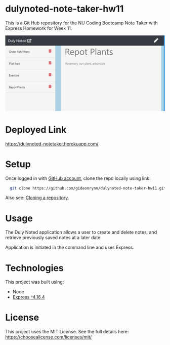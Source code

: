 # dulynoted-note-taker-hw11
This is a Git Hub repository for the NU Coding Bootcamp Note Taker with Express Homework for Week 11.

![notes page screenshot](public/assets/images/dulynoted1.jpg)


# Deployed Link

https://dulynoted-notetaker.herokuapp.com/


# Setup

Once logged in with [GitHub account](https://github.login/), clone the repo locally using link:

```sh
  git clone https://github.com/gideonrynn/dulynoted-note-taker-hw11.git
```

Also see: [Cloning a repository](https://help.github.com/en/github/creating-cloning-and-archiving-repositories/cloning-a-repository).


# Usage

The Duly Noted application allows a user to create and delete notes, and retrieve previously saved notes at a later date.

Application is initiated in the command line and uses Express.


# Technologies

This project was built using:

  - Node
  - [Express ^4.16.4](https://www.npmjs.com/package/express)


# License

This project uses the MIT License. See the full details here: https://choosealicense.com/licenses/mit/ 
